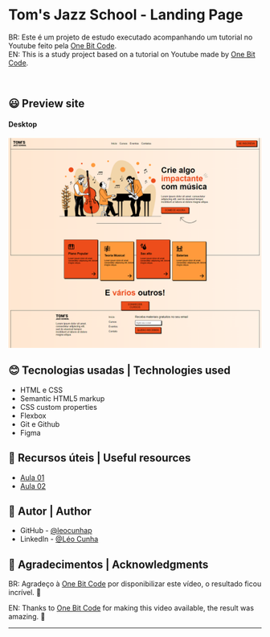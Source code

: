 <h1> Tom's Jazz School - Landing Page </h1>

BR: Este é um projeto de estudo executado acompanhando um tutorial no Youtube feito pela [One Bit Code](https://www.youtube.com/@OneBitCode). <br>
EN: This is a study project based on a tutorial on Youtube made by [One Bit Code](https://www.youtube.com/@OneBitCode). </p>

<br>

## 😃 Preview site
  
#### Desktop

![](./img/view.png)


## 😊 Tecnologias usadas | Technologies used

- HTML e CSS
- Semantic HTML5 markup
- CSS custom properties
- Flexbox
- Git e Github
- Figma

## 💫 Recursos úteis | Useful resources

- [Aula 01](https://youtu.be/Wo7UnH8TYbc)
- [Aula 02](https://youtu.be/b9Vw_LUyYmc)

## 💫 Autor | Author

- GitHub - [@leocunhap](https://github.com/NicoleDPizetta)
- LinkedIn - [@Léo Cunha](https://www.linkedin.com/in/léoc-cunha/)

## 💫 Agradecimentos | Acknowledgments

BR: Agradeço à [One Bit Code](https://www.youtube.com/@OneBitCode) por disponibilizar este vídeo, o resultado ficou incrível. 🤩

EN: Thanks to [One Bit Code](https://www.youtube.com/@OneBitCode) for making this video available, the result was amazing. 🤩

---

